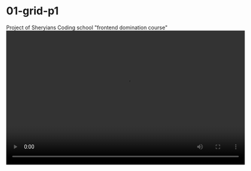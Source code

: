 # 01-grid-p1
Project of Sheryians Coding school "frontend domination course"
<video width="640" height="360" controls>
    <source src="https://cdn.dribbble.com/users/472201/screenshots/16636382/media/bd34c2a2656554effee7ab99f4b6a8c2.mp4" type="video/mp4">
    Your browser does not support the video tag.
</video>
